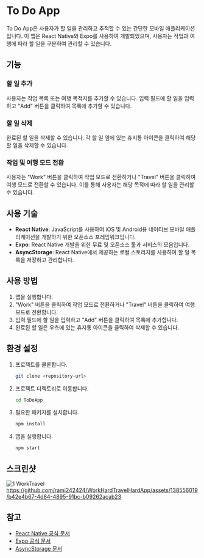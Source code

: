 # To Do App

To Do App은 사용자가 할 일을 관리하고 추적할 수 있는 간단한 모바일 애플리케이션입니다. 이 앱은 React Native와 Expo를 사용하여 개발되었으며, 사용자는 작업과 여행에 따라 할 일을 구분하여 관리할 수 있습니다.

## 기능

### 할 일 추가

사용자는 작업 목록 또는 여행 목적지를 추가할 수 있습니다. 입력 필드에 할 일을 입력하고 "Add" 버튼을 클릭하여 목록에 추가할 수 있습니다.

### 할 일 삭제

완료된 할 일을 삭제할 수 있습니다. 각 할 일 옆에 있는 휴지통 아이콘을 클릭하여 해당 할 일을 삭제할 수 있습니다.

### 작업 및 여행 모드 전환

사용자는 "Work" 버튼을 클릭하여 작업 모드로 전환하거나 "Travel" 버튼을 클릭하여 여행 모드로 전환할 수 있습니다. 이를 통해 사용자는 해당 목적에 따라 할 일을 관리할 수 있습니다.

## 사용 기술

- **React Native**: JavaScript를 사용하여 iOS 및 Android용 네이티브 모바일 애플리케이션을 개발하기 위한 오픈소스 프레임워크입니다.
- **Expo**: React Native 개발을 위한 무료 및 오픈소스 툴과 서비스의 모음입니다.
- **AsyncStorage**: React Native에서 제공하는 로컬 스토리지를 사용하여 할 일 목록을 저장하고 관리합니다.

## 사용 방법

1. 앱을 실행합니다.
2. "Work" 버튼을 클릭하여 작업 모드로 전환하거나 "Travel" 버튼을 클릭하여 여행 모드로 전환합니다.
3. 입력 필드에 할 일을 입력하고 "Add" 버튼을 클릭하여 목록에 추가합니다.
4. 완료된 할 일은 우측에 있는 휴지통 아이콘을 클릭하여 삭제할 수 있습니다.

## 환경 설정

1. 프로젝트를 클론합니다.
   ```bash
   git clone <repository-url>
   ```

2. 프로젝트 디렉토리로 이동합니다.
   ```bash
   cd ToDoApp
   ```

3. 필요한 패키지를 설치합니다.
   ```bash
   npm install
   ```

4. 앱을 실행합니다.
   ```bash
   npm start
   ```

## 스크린샷
![1 WorkTravel](https://github.com/rami242424/WorkHardTravelHardApp/assets/138556019/f74b7398-01b2-4c6f-932e-43c46925d82b)
https://github.com/rami242424/WorkHardTravelHardApp/assets/138556019/b42e4b67-4d84-4895-91bc-b09262acab23

## 참고

- [React Native 공식 문서](https://reactnative.dev/)
- [Expo 공식 문서](https://docs.expo.dev/)
- [AsyncStorage 문서](https://react-native-async-storage.github.io/async-storage/)
